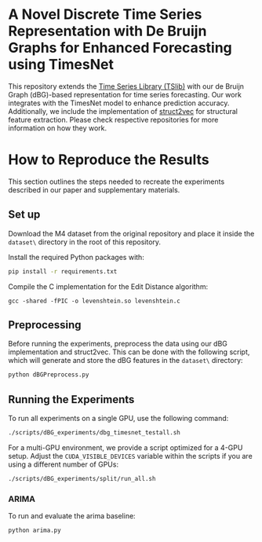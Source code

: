 # A Novel Discrete Time Series Representation with De Bruijn Graphs for Enhanced Forecasting using TimesNet

This repository extends the [Time Series Library (TSlib)](https://github.com/thuml/Time-Series-Library) with our de Bruijn Graph (dBG)-based representation for time series forecasting. Our work integrates with the TimesNet model to enhance prediction accuracy. Additionally, we include the implementation of [struct2vec](https://github.com/leoribeiro/struc2vec) for structural feature extraction. Please check respective repositories for more information on how they work.

# How to Reproduce the Results

This section outlines the steps needed to recreate the experiments described in our paper and supplementary materials.

## Set up
Download the M4 dataset from the original repository and place it inside the  `dataset\` directory in the root of this repository.

Install the required Python packages with:
```sh
pip install -r requirements.txt
```

Compile the C implementation for the Edit Distance algorithm:

```
gcc -shared -fPIC -o levenshtein.so levenshtein.c
```

## Preprocessing
Before running the experiments, preprocess the data using our dBG implementation and struct2vec. This can be done with the following script, which will generate and store the dBG features in the `dataset\` directory:


```sh
python dBGPreprocess.py
```

## Running the Experiments
To run all experiments on a single GPU, use the following command:

```sh
./scripts/dBG_experiments/dbg_timesnet_testall.sh
```

For a multi-GPU environment, we provide a script optimized for a 4-GPU setup. Adjust the `CUDA_VISIBLE_DEVICES` variable within the scripts if you are using a different number of GPUs:

```sh
./scripts/dBG_experiments/split/run_all.sh
```

### ARIMA
To run and evaluate the arima baseline:
```sh
python arima.py
```
